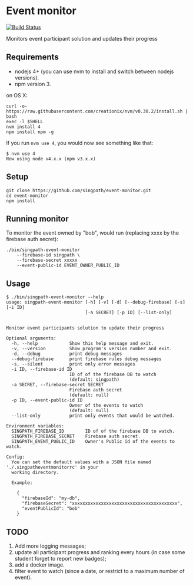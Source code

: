 # Event monitor

[![Build Status](https://travis-ci.org/singpath/event-monitor.svg?branch=master)](https://travis-ci.org/singpath/event-monitor)

Monitors event participant solution and updates their progress


## Requirements

- nodejs 4+ (you can use nvm to install and switch between nodejs versions).
- npm version 3.

on OS X:
```shell
curl -o- https://raw.githubusercontent.com/creationix/nvm/v0.30.2/install.sh | bash
exec -l $SHELL
nvm install 4
npm install npm -g
```

If you run `nvm use 4`, you would now see something like that:
```
$ nvm use 4
Now using node v4.x.x (npm v3.x.x)
```

## Setup

```shell
git clone https://github.com/singpath/event-monitor.git
cd event-monitor
npm install
```

## Running monitor

To monitor the event owned by "bob", would run (replacing xxxx by the firebase
auth secret):
```shell
./bin/singpath-event-monitor
    --firebase-id singpath \
    --firebase-secret xxxxx
    --event-public-id EVENT_OWNER_PUBLIC_ID
```

## Usage

```
$ ./bin/singpath-event-monitor --help
usage: singpath-event-monitor [-h] [-v] [-d] [--debug-firebase] [-s] [-i ID]
                              [-a SECRET] [-p ID] [--list-only]


Monitor event participants solution to update their progress

Optional arguments:
  -h, --help            Show this help message and exit.
  -v, --version         Show program's version number and exit.
  -d, --debug           print debug messages
  --debug-firebase      print firebase rules debug messages
  -s, --silent          print only error messages
  -i ID, --firebase-id ID
                        ID of of the firebase DB to watch
                        (default: singpath)
  -a SECRET, --firebase-secret SECRET
                        Firebase auth secret
                        (default: null)
  -p ID, --event-public-id ID
                        Owner of the events to watch
                        (default: null)
  --list-only           print only events that would be watched.

Environment variables:
  SINGPATH_FIREBASE_ID        ID of of the firebase DB to watch.
  SINGPATH_FIREBASE_SECRET    Firebase auth secret.
  SINGPATH_EVENT_PUBLIC_ID    Owner's Public id of the events to watch.

Config:
  You can set the default values with a JSON file named './.singpatheventmonitorrc' in your
  working directory.

  Example:

    {
      "firebaseId": "my-db",
      "firebaseSecret": "xxxxxxxxxxxxxxxxxxxxxxxxxxxxxxxxxxxxxxxx",
      "eventPublicId": "bob"
    }
```

## TODO

1. Add more logging messages;
2. update all participant progress and ranking every hours (in case some student
   forget to report new badges);
3. add a docker image.
4. filter event to watch (since a date, or restrict to a maximum number of event).
